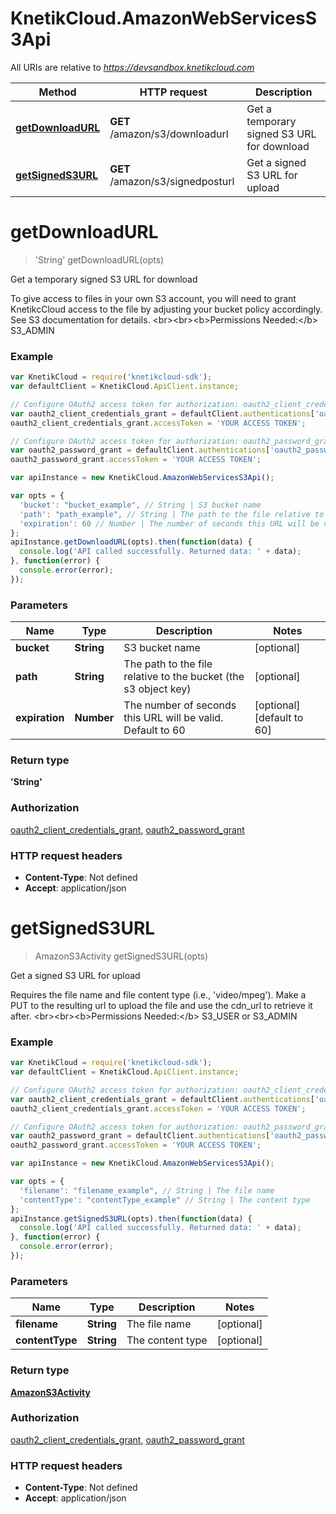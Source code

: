 # KnetikCloud.AmazonWebServicesS3Api

All URIs are relative to *https://devsandbox.knetikcloud.com*

Method | HTTP request | Description
------------- | ------------- | -------------
[**getDownloadURL**](AmazonWebServicesS3Api.md#getDownloadURL) | **GET** /amazon/s3/downloadurl | Get a temporary signed S3 URL for download
[**getSignedS3URL**](AmazonWebServicesS3Api.md#getSignedS3URL) | **GET** /amazon/s3/signedposturl | Get a signed S3 URL for upload


<a name="getDownloadURL"></a>
# **getDownloadURL**
> &#39;String&#39; getDownloadURL(opts)

Get a temporary signed S3 URL for download

To give access to files in your own S3 account, you will need to grant KnetikcCloud access to the file by adjusting your bucket policy accordingly. See S3 documentation for details. &lt;br&gt;&lt;br&gt;&lt;b&gt;Permissions Needed:&lt;/b&gt; S3_ADMIN

### Example
```javascript
var KnetikCloud = require('knetikcloud-sdk');
var defaultClient = KnetikCloud.ApiClient.instance;

// Configure OAuth2 access token for authorization: oauth2_client_credentials_grant
var oauth2_client_credentials_grant = defaultClient.authentications['oauth2_client_credentials_grant'];
oauth2_client_credentials_grant.accessToken = 'YOUR ACCESS TOKEN';

// Configure OAuth2 access token for authorization: oauth2_password_grant
var oauth2_password_grant = defaultClient.authentications['oauth2_password_grant'];
oauth2_password_grant.accessToken = 'YOUR ACCESS TOKEN';

var apiInstance = new KnetikCloud.AmazonWebServicesS3Api();

var opts = { 
  'bucket': "bucket_example", // String | S3 bucket name
  'path': "path_example", // String | The path to the file relative to the bucket (the s3 object key)
  'expiration': 60 // Number | The number of seconds this URL will be valid. Default to 60
};
apiInstance.getDownloadURL(opts).then(function(data) {
  console.log('API called successfully. Returned data: ' + data);
}, function(error) {
  console.error(error);
});

```

### Parameters

Name | Type | Description  | Notes
------------- | ------------- | ------------- | -------------
 **bucket** | **String**| S3 bucket name | [optional] 
 **path** | **String**| The path to the file relative to the bucket (the s3 object key) | [optional] 
 **expiration** | **Number**| The number of seconds this URL will be valid. Default to 60 | [optional] [default to 60]

### Return type

**&#39;String&#39;**

### Authorization

[oauth2_client_credentials_grant](../README.md#oauth2_client_credentials_grant), [oauth2_password_grant](../README.md#oauth2_password_grant)

### HTTP request headers

 - **Content-Type**: Not defined
 - **Accept**: application/json

<a name="getSignedS3URL"></a>
# **getSignedS3URL**
> AmazonS3Activity getSignedS3URL(opts)

Get a signed S3 URL for upload

Requires the file name and file content type (i.e., &#39;video/mpeg&#39;). Make a PUT to the resulting url to upload the file and use the cdn_url to retrieve it after. &lt;br&gt;&lt;br&gt;&lt;b&gt;Permissions Needed:&lt;/b&gt; S3_USER or S3_ADMIN

### Example
```javascript
var KnetikCloud = require('knetikcloud-sdk');
var defaultClient = KnetikCloud.ApiClient.instance;

// Configure OAuth2 access token for authorization: oauth2_client_credentials_grant
var oauth2_client_credentials_grant = defaultClient.authentications['oauth2_client_credentials_grant'];
oauth2_client_credentials_grant.accessToken = 'YOUR ACCESS TOKEN';

// Configure OAuth2 access token for authorization: oauth2_password_grant
var oauth2_password_grant = defaultClient.authentications['oauth2_password_grant'];
oauth2_password_grant.accessToken = 'YOUR ACCESS TOKEN';

var apiInstance = new KnetikCloud.AmazonWebServicesS3Api();

var opts = { 
  'filename': "filename_example", // String | The file name
  'contentType': "contentType_example" // String | The content type
};
apiInstance.getSignedS3URL(opts).then(function(data) {
  console.log('API called successfully. Returned data: ' + data);
}, function(error) {
  console.error(error);
});

```

### Parameters

Name | Type | Description  | Notes
------------- | ------------- | ------------- | -------------
 **filename** | **String**| The file name | [optional] 
 **contentType** | **String**| The content type | [optional] 

### Return type

[**AmazonS3Activity**](AmazonS3Activity.md)

### Authorization

[oauth2_client_credentials_grant](../README.md#oauth2_client_credentials_grant), [oauth2_password_grant](../README.md#oauth2_password_grant)

### HTTP request headers

 - **Content-Type**: Not defined
 - **Accept**: application/json

